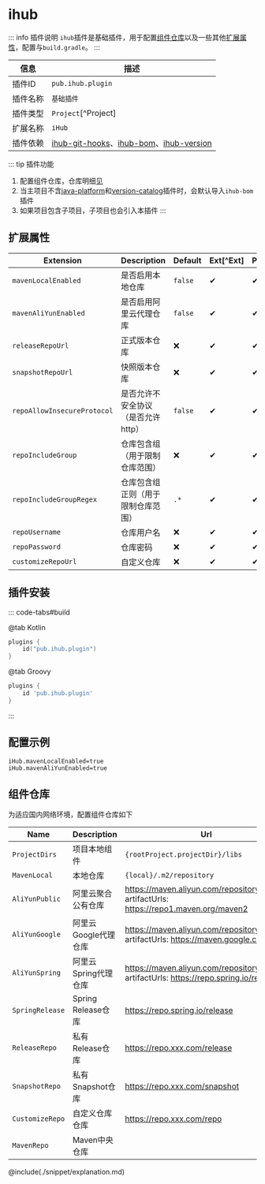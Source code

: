 # ihub

::: info 插件说明
`ihub`插件是基础插件，用于配置[组件仓库](#组件仓库)以及一些其他[扩展属性](#扩展属性)，配置与`build.gradle`。
:::

| 信息 | 描述 |
| --- | --- |
| 插件ID | `pub.ihub.plugin` |
| 插件名称 | `基础插件` |
| 插件类型 | `Project`[^Project] |
| 扩展名称 | `iHub` |
| 插件依赖 | [ihub-git-hooks](iHubGitHooks)、[ihub-bom](iHubBom)、[ihub-version](iHubVersion) |

::: tip 插件功能
1. 配置组件仓库，仓库明细[见](#组件仓库)
2. 当主项目不含[java-platform](https://docs.gradle.org/current/userguide/java_platform_plugin.html)和[version-catalog](https://docs.gradle.org/current/userguide/platforms.html)插件时，会默认导入`ihub-bom`插件
3. 如果项目包含子项目，子项目也会引入本插件
:::

## 扩展属性

| Extension | Description | Default | Ext[^Ext] | Prj[^Prj] | Sys[^Sys] | Env[^Env] |
| --------- | ----------- | ------- | --- | ------- | ------ | --- |
| `mavenLocalEnabled` | 是否启用本地仓库 | `false` | ✔ | ✔ | ❌ | ❌ |
| `mavenAliYunEnabled` | 是否启用阿里云代理仓库 | `false` | ✔ | ✔ | ✔ | ✔ |
| `releaseRepoUrl` | 正式版本仓库 | ❌ | ✔ | ✔ | ❌ | ❌ |
| `snapshotRepoUrl` | 快照版本仓库 | ❌ | ✔ | ✔ | ❌ | ❌ |
| `repoAllowInsecureProtocol` | 是否允许不安全协议（是否允许http） | `false` | ✔ | ✔ | ❌ | ❌ |
| `repoIncludeGroup` | 仓库包含组（用于限制仓库范围） | ❌ | ✔ | ✔ | ❌ | ❌ |
| `repoIncludeGroupRegex` | 仓库包含组正则（用于限制仓库范围） | `.*` | ✔ | ✔ | ❌ | ❌ |
| `repoUsername` | 仓库用户名 | ❌ | ✔ | ✔ | ✔ | ✔ |
| `repoPassword` | 仓库密码 | ❌ | ✔ | ✔ | ✔ | ✔ |
| `customizeRepoUrl` | 自定义仓库 | ❌ | ✔ | ✔ | ❌ | ❌ |

## 插件安装

::: code-tabs#build

@tab Kotlin

```kotlin
plugins {
    id("pub.ihub.plugin")
}
```

@tab Groovy

```groovy
plugins {
    id 'pub.ihub.plugin'
}
```

:::

## 配置示例

```properties
iHub.mavenLocalEnabled=true
iHub.mavenAliYunEnabled=true
```

## 组件仓库

为适应国内网络环境，配置组件仓库如下

| Name | Description | Url |
| ---- | ----------- |-----|
| `ProjectDirs` | 项目本地组件 | `{rootProject.projectDir}/libs` |
| `MavenLocal` | 本地仓库 | `{local}/.m2/repository` |
| `AliYunPublic` | 阿里云聚合公有仓库 | https://maven.aliyun.com/repository/public <br> artifactUrls: https://repo1.maven.org/maven2 |
| `AliYunGoogle` | 阿里云Google代理仓库 | https://maven.aliyun.com/repository/google <br> artifactUrls: https://maven.google.com |
| `AliYunSpring` | 阿里云Spring代理仓库 | https://maven.aliyun.com/repository/spring <br> artifactUrls: https://repo.spring.io/release |
| `SpringRelease` | Spring Release仓库 | https://repo.spring.io/release |
| `ReleaseRepo` | 私有Release仓库 | https://repo.xxx.com/release |
| `SnapshotRepo` | 私有Snapshot仓库 | https://repo.xxx.com/snapshot |
| `CustomizeRepo` | 自定义仓库仓库 | https://repo.xxx.com/repo |
| `MavenRepo` | Maven中央仓库 |     |

@include(./snippet/explanation.md)